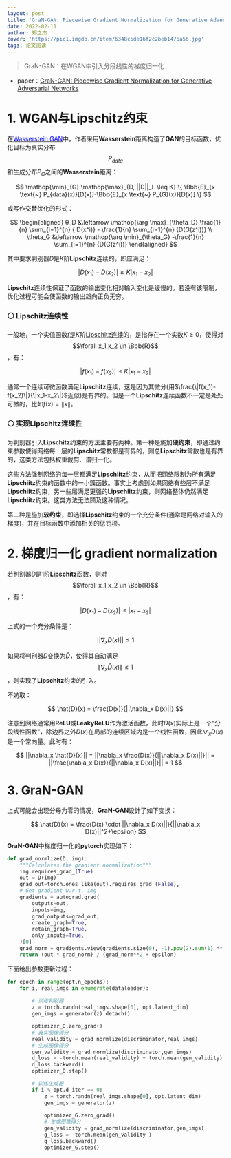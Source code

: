 ```yaml
---
layout: post
title: 'GraN-GAN: Piecewise Gradient Normalization for Generative Adversarial Networks'
date: 2022-02-11
author: 郑之杰
cover: 'https://pic1.imgdb.cn/item/6348c5de16f2c2beb1476a56.jpg'
tags: 论文阅读
---
```


> GraN-GAN：在WGAN中引入分段线性的梯度归一化.

- paper：[GraN-GAN: Piecewise Gradient Normalization for Generative Adversarial Networks](https://arxiv.org/abs/2111.03162)


# 1. WGAN与Lipschitz约束

在[<font color=Blue>Wasserstein GAN</font>](https://0809zheng.github.io/2022/02/04/wgan.html)中，作者采用**Wasserstein**距离构造了**GAN**的目标函数，优化目标为真实分布$$P_{data}$$和生成分布$P_G$之间的**Wasserstein**距离：

$$   \mathop{\min}_{G} \mathop{\max}_{D, ||D||_L \leq K} \{ \Bbb{E}_{x \text{~} P_{data}(x)}[D(x)]-\Bbb{E}_{x \text{~} P_{G}(x)}[D(x)] \} $$

或写作交替优化的形式：

$$ \begin{aligned} θ_D &\leftarrow \mathop{\arg \max}_{\theta_D} \frac{1}{n} \sum_{i=1}^{n} { D(x^i)} - \frac{1}{n} \sum_{i=1}^{n} {D(G(z^i))}  \\ \theta_G &\leftarrow \mathop{\arg \min}_{\theta_G} -\frac{1}{n} \sum_{i=1}^{n} {D(G(z^i))} \end{aligned} $$

其中要求判别器$D$是$K$阶**Lipschitz**连续的，即应满足：

$$ | D(x_1)-D(x_2) | ≤K | x_1-x_2 | $$

**Lipschitz**连续性保证了函数的输出变化相对输入变化是缓慢的。若没有该限制，优化过程可能会使函数的输出趋向正负无穷。

### ⚪ Lipschitz连续性

一般地，一个实值函数$f$是$K$阶[Lipschitz连续](https://0809zheng.github.io/2022/10/11/lipschitz.html)的，是指存在一个实数$K\geq 0$，使得对$$\forall x_1,x_2 \in \Bbb{R}$$，有：

$$ | f(x_1)-f(x_2) | ≤K | x_1-x_2 | $$

通常一个连续可微函数满足**Lipschitz**连续，这是因为其微分(用$\frac{\|f(x_1)-f(x_2)\|}{\|x_1-x_2\|}$近似)是有界的。但是一个**Lipschitz**连续函数不一定是处处可微的，比如$f(x) = \|x\|$。

### ⚪ 实现Lipschitz连续性

为判别器引入**Lipschitz**约束的方法主要有两种。第一种是施加**硬约束**，即通过约束参数使得网络每一层的**Lipschitz**常数都是有界的，则总**Lipschitz**常数也是有界的，这类方法包括权重裁剪、谱归一化。

这些方法强制网络的每一层都满足**Lipschiitz**约束，从而把网络限制为所有满足**Lipschiitz**约束的函数中的一小簇函数。事实上考虑到如果网络有些层不满足**Lipschiitz**约束，另一些层满足更强的**Lipschiitz**约束，则网络整体仍然满足**Lipschiitz**约束。这类方法无法顾及这种情况。

第二种是施加**软约束**，即选择**Lipschitz**约束的一个充分条件(通常是网络对输入的梯度)，并在目标函数中添加相关的惩罚项。

# 2. 梯度归一化 gradient normalization

若判别器$D$是$1$阶**Lipschitz**函数，则对$$\forall x_1,x_2 \in \Bbb{R}$$，有：

$$ | D(x_1)-D(x_2) | ≤ | x_1-x_2 | $$

上式的一个充分条件是：

$$ ||\nabla_x D(x)|| \leq 1 $$

如果将判别器$D$变换为$\hat{D}$，使得其自动满足$$\|\nabla_x \hat{D}(x)\| \leq 1$$，则实现了**Lipschitz**约束的引入。

不妨取：

$$ \hat{D}(x) = \frac{D(x)}{||\nabla_x D(x)||} $$

注意到网络通常用**ReLU**或**LeakyReLU**作为激活函数，此时$D(x)$实际上是一个“分段线性函数”，除边界之外$D(x)$在局部的连续区域内是一个线性函数，因此$\nabla_x D(x)$是一个常向量。此时有：

$$ ||\nabla_x \hat{D}(x)|| = ||\nabla_x \frac{D(x)}{||\nabla_x D(x)||}|| = ||\frac{\nabla_x D(x)}{||\nabla_x D(x)||}|| = 1 $$

# 3. GraN-GAN

上式可能会出现分母为零的情况，**GraN-GAN**设计了如下变换：

$$ \hat{D}(x) = \frac{D(x) \cdot ||\nabla_x D(x)||}{||\nabla_x D(x)||^2+\epsilon}  $$

**GraN-GAN**中梯度归一化的**pytorch**实现如下：

```python
def grad_normlize(D, img):
    """Calculates the gradient normalization"""
    img.requires_grad_(True)
    out = D(img)
    grad_out=torch.ones_like(out).requires_grad_(False),
    # Get gradient w.r.t. img
    gradients = autograd.grad(
        outputs=out,
        inputs=img,
        grad_outputs=grad_out,
        create_graph=True,
        retain_graph=True,
        only_inputs=True,
    )[0]
    grad_norm = gradients.view(gradients.size(0), -1).pow(2).sum(1) ** (1/2)
    return (out * grad_norm) / (grad_norm**2 + epsilon)
```

下面给出参数更新过程：

```python
for epoch in range(opt.n_epochs):
    for i, real_imgs in enumerate(dataloader):
              
        # 训练判别器
        z = torch.randn(real_imgs.shape[0], opt.latent_dim) 
        gen_imgs = generator(z).detach()

        optimizer_D.zero_grad()
        # 真实图像得分
        real_validity = grad_normlize(discriminator,real_imgs)
        # 生成图像得分
        gen_validity = grad_normlize(discriminator,gen_imgs)
        d_loss = -torch.mean(real_validity) + torch.mean(gen_validity)
        d_loss.backward()
        optimizer_D.step()

        # 训练生成器
        if i % opt.d_iter == 0:
            z = torch.randn(real_imgs.shape[0], opt.latent_dim)
            gen_imgs = generator(z)
            
            optimizer_G.zero_grad()
            # 生成图像得分
            gen_validity = grad_normlize(discriminator,gen_imgs)
            g_loss = -torch.mean(gen_validity )
            g_loss.backward()
            optimizer_G.step()
```



